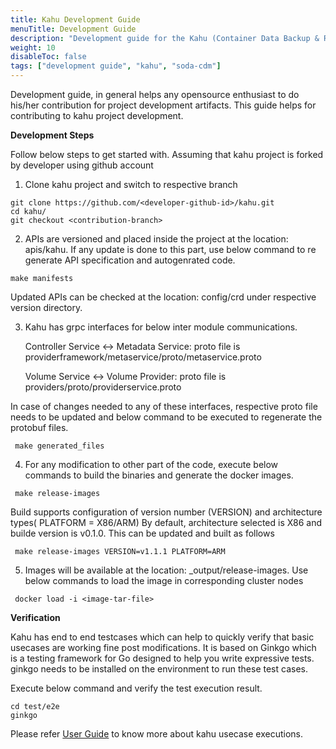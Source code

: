 ```yaml
---
title: Kahu Development Guide
menuTitle: Development Guide
description: "Development guide for the Kahu (Container Data Backup & Restore) project"
weight: 10
disableToc: false
tags: ["development guide", "kahu", "soda-cdm"] 
---
```

Development guide, in general helps any opensource enthusiast to do his/her contribution for project development artifacts. This guide helps for contributing to kahu project development.

**Development Steps**

Follow below steps to get started with. Assuming that kahu project is forked by developer using github account
1. Clone kahu project and switch to respective branch
```shell
git clone https://github.com/<developer-github-id>/kahu.git
cd kahu/
git checkout <contribution-branch>
```

2. APIs are versioned and placed inside the project at the location: apis/kahu. If any update is done to this part, use below command to re generate API specification and autogenrated code.
```shell
make manifests
```
Updated APIs can be checked at the location: config/crd under respective version directory.

3. Kahu has grpc interfaces for below inter module communications. 

   Controller Service <-> Metadata Service:  proto file is providerframework/metaservice/proto/metaservice.proto

   Volume Service <-> Volume Provider:  proto file is providers/proto/providerservice.proto

In case of changes needed to any of these interfaces, respective proto file needs to be updated and below command to be executed to regenerate the protobuf files.
```shell
 make generated_files
```

4. For any modification to other part of the code, execute below commands to  build the binaries and generate the docker images.
```shell
 make release-images
```
Build supports configuration of version number (VERSION) and architecture types( PLATFORM = X86/ARM)
By default, architecture selected is X86 and builde version is v0.1.0.
This can be updated and built as follows
```shell
 make release-images VERSION=v1.1.1 PLATFORM=ARM
```

5. Images will be available at the location: _output/release-images. Use below commands to load the image in corresponding cluster nodes
```shell
 docker load -i <image-tar-file>
```

**Verification**

Kahu has end to end testcases which can help to quickly verify that basic usecases are working fine post modifications.
It is based on Ginkgo  which is a testing framework for Go designed to help you write expressive tests.
ginkgo needs to be installed on the environment to run these test cases.

Execute below command and verify the test execution result.
```shell
cd test/e2e
ginkgo
```

Please refer [User Guide](https://github.com/soda-cdm/documentation/blob/main/kahu/user_guide.md) to know more about kahu usecase executions.
